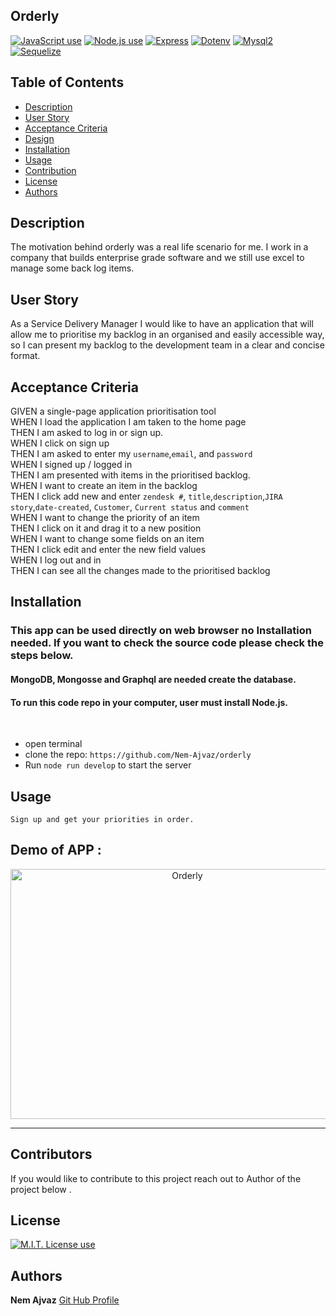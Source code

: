 ## Orderly

<a href="https://img.shields.io/badge/JavaScipt-100%25-yellow"><img alt="JavaScript use" src="https://img.shields.io/badge/JavaScipt-100%25-yellow"></a> <a href="https://img.shields.io/badge/Used-Node.js-red"><img alt="Node.js use" src="https://img.shields.io/badge/Used-Node.js-red"></a> <a href="https://img.shields.io/badge/Used-Express-orange"><img alt="Express" src="https://img.shields.io/badge/Used-Express-orange"></a> <a href="https://img.shields.io/badge/Used-Dotenv-blueviolet"><img alt="Dotenv" src="https://img.shields.io/badge/Used-Dotenv-blueviolet"></a> <a href="https://img.shields.io/badge/Used-Mysql2-informational"><img alt="Mysql2" src="https://img.shields.io/badge/Used-Mysql2-informational"></a> <a href="https://img.shields.io/badge/Used-Sequelize-success"><img alt="Sequelize" src="https://img.shields.io/badge/Used-Sequelize-success"></a>

## Table of Contents

- [Description](#description)
- [User Story](#user-story)
- [Acceptance Criteria](#acceptance-criteria)
- [Design](#design)
- [Installation](#installation)
- [Usage](#usage)
- [Contribution](#contribution)
- [License](#license)
- [Authors](#authors)

## Description

The motivation behind orderly was a real life scenario for me. I work in a company that builds enterprise grade software and we still use excel to manage some back log items.

## User Story

As a Service Delivery Manager I would like to have an application that will allow me to prioritise my backlog in an organised and easily accessible way, so I can present my backlog to the development team in a clear and concise format.

## Acceptance Criteria

GIVEN a single-page application prioritisation tool <br />
WHEN I load the application I am taken to the home page <br />
THEN I am asked to log in or sign up.<br />
WHEN I click on sign up<br />
THEN I am asked to enter my `username`,`email`, and `password` <br />
WHEN I signed up / logged in <br />
THEN I am presented with items in the prioritised backlog. <br />
WHEN I want to create an item in the backlog <br />
THEN I click add new and enter `zendesk #`, `title`,`description`,`JIRA story`,`date-created`, `Customer`, `Current status` and `comment`<br />
WHEN I want to change the priority of an item <br />
THEN I click on it and drag it to a new position <br />
WHEN I want to change some fields on an item <br />
THEN I click edit and enter the new field values <br />
WHEN I log out and in <br />
THEN I can see all the changes made to the prioritised backlog<br />

## Installation

### This app can be used directly on web browser no Installation needed. If you want to check the source code please check the steps below.

#### MongoDB, Mongosse and Graphql are needed create the database.

#### To run this code repo in your computer, user must install Node.js.

<br />

- open terminal
- clone the repo: `https://github.com/Nem-Ajvaz/orderly`
- Run `node run develop` to start the server

## Usage

```
Sign up and get your priorities in order.
```

## Demo of APP :

<p style="text-align: center">
<img src="/assets/images/Orderlyuse.gif" alt="Orderly" height="400" width="550" />
</p>

---

## Contributors

If you would like to contribute to this project reach out to Author of the project below .

## License

<a href="https://img.shields.io/badge/License-MIT-brightgreen"><img alt="M.I.T. License use" src="https://img.shields.io/badge/License-MIT-brightgreen"></a>

## Authors

**Nem Ajvaz** [Git Hub Profile](https://github.com/Nem-Ajvaz)
